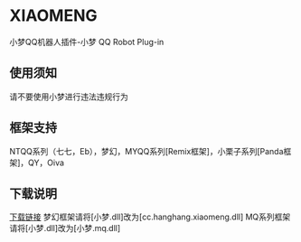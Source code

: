 # XIAOMENG
小梦QQ机器人插件-小梦 QQ Robot Plug-in

## 使用须知
 请不要使用小梦进行违法违规行为
## 框架支持
 NTQQ系列（七七，Eb），梦幻，MYQQ系列[Remix框架]，小栗子系列[Panda框架]，QY，Oiva 
## 下载说明
[下载链接](https://github.com/HANG-XM/XIAOMENG/releases)
梦幻框架请将[小梦.dll]改为[cc.hanghang.xiaomeng.dll]
MQ系列框架请将[小梦.dll]改为[小梦.mq.dll]
